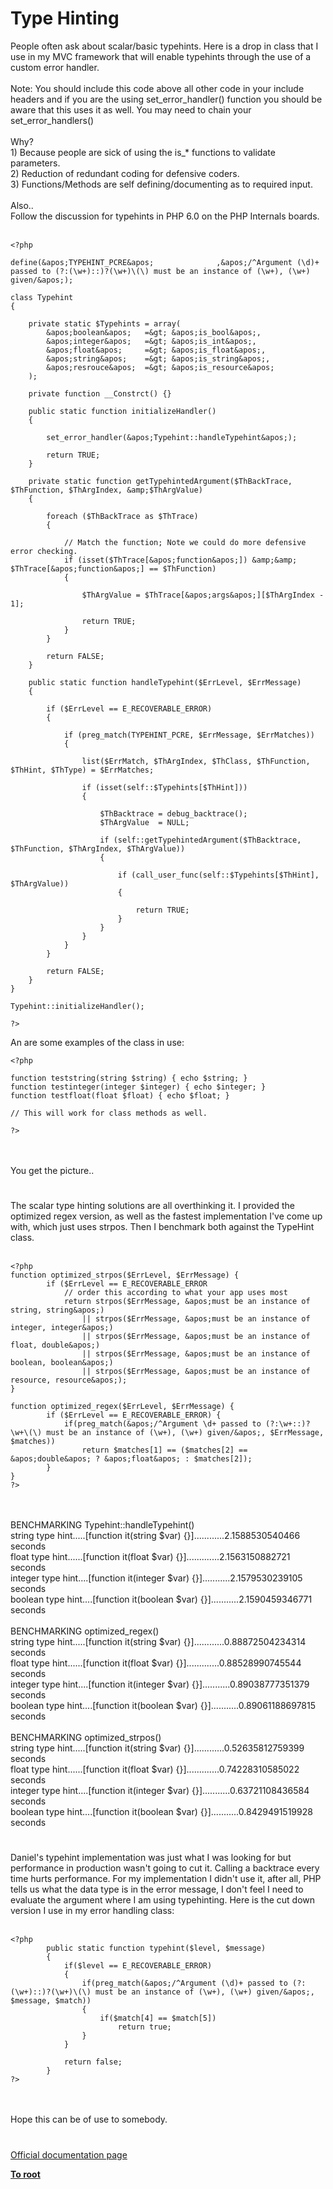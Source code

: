 # Type Hinting



People often ask about scalar/basic typehints.  Here is a drop in class that I use in my MVC framework that will enable typehints through the use of a custom error handler.<br><br>Note: You should include this code above all other code in your include headers and if you are the using set_error_handler() function you should be aware that this uses it as well.  You may need to chain your set_error_handlers()<br><br>Why?<br>1) Because people are sick of using the is_* functions to validate parameters.<br>2) Reduction of redundant coding for defensive coders.<br>3) Functions/Methods are self defining/documenting as to required input.<br><br>Also..<br>Follow the discussion for typehints in PHP 6.0 on the PHP Internals boards.<br><br>

```
<?php

define(&apos;TYPEHINT_PCRE&apos;              ,&apos;/^Argument (\d)+ passed to (?:(\w+)::)?(\w+)\(\) must be an instance of (\w+), (\w+) given/&apos;);

class Typehint
{

    private static $Typehints = array(
        &apos;boolean&apos;   =&gt; &apos;is_bool&apos;,
        &apos;integer&apos;   =&gt; &apos;is_int&apos;,
        &apos;float&apos;     =&gt; &apos;is_float&apos;,
        &apos;string&apos;    =&gt; &apos;is_string&apos;,
        &apos;resrouce&apos;  =&gt; &apos;is_resource&apos;
    );

    private function __Constrct() {}

    public static function initializeHandler()
    {

        set_error_handler(&apos;Typehint::handleTypehint&apos;);

        return TRUE;
    }

    private static function getTypehintedArgument($ThBackTrace, $ThFunction, $ThArgIndex, &amp;$ThArgValue)
    {

        foreach ($ThBackTrace as $ThTrace)
        {

            // Match the function; Note we could do more defensive error checking.
            if (isset($ThTrace[&apos;function&apos;]) &amp;&amp; $ThTrace[&apos;function&apos;] == $ThFunction)
            {

                $ThArgValue = $ThTrace[&apos;args&apos;][$ThArgIndex - 1];

                return TRUE;
            }
        }

        return FALSE;
    }

    public static function handleTypehint($ErrLevel, $ErrMessage)
    {

        if ($ErrLevel == E_RECOVERABLE_ERROR)
        {

            if (preg_match(TYPEHINT_PCRE, $ErrMessage, $ErrMatches))
            {

                list($ErrMatch, $ThArgIndex, $ThClass, $ThFunction, $ThHint, $ThType) = $ErrMatches;

                if (isset(self::$Typehints[$ThHint]))
                {

                    $ThBacktrace = debug_backtrace();
                    $ThArgValue  = NULL;

                    if (self::getTypehintedArgument($ThBacktrace, $ThFunction, $ThArgIndex, $ThArgValue))
                    {

                        if (call_user_func(self::$Typehints[$ThHint], $ThArgValue))
                        {

                            return TRUE;
                        }
                    }
                }
            }
        }

        return FALSE;
    }
}

Typehint::initializeHandler();

?>
```


An are some examples of the class in use:



```
<?php

function teststring(string $string) { echo $string; }
function testinteger(integer $integer) { echo $integer; }
function testfloat(float $float) { echo $float; }

// This will work for class methods as well.

?>
```
<br><br>You get the picture..  

#

The scalar type hinting solutions are all overthinking it. I provided the optimized regex version, as well as the fastest implementation I&apos;ve come up with, which just uses strpos. Then I benchmark both against the TypeHint class.<br><br>

```
<?php
function optimized_strpos($ErrLevel, $ErrMessage) {
        if ($ErrLevel == E_RECOVERABLE_ERROR
            // order this according to what your app uses most
            return strpos($ErrMessage, &apos;must be an instance of string, string&apos;)
                || strpos($ErrMessage, &apos;must be an instance of integer, integer&apos;)
                || strpos($ErrMessage, &apos;must be an instance of float, double&apos;)
                || strpos($ErrMessage, &apos;must be an instance of boolean, boolean&apos;)
                || strpos($ErrMessage, &apos;must be an instance of resource, resource&apos;);
}

function optimized_regex($ErrLevel, $ErrMessage) {
        if ($ErrLevel == E_RECOVERABLE_ERROR) {
            if(preg_match(&apos;/^Argument \d+ passed to (?:\w+::)?\w+\(\) must be an instance of (\w+), (\w+) given/&apos;, $ErrMessage, $matches))
                return $matches[1] == ($matches[2] == &apos;double&apos; ? &apos;float&apos; : $matches[2]);
        }
}
?>
```
<br><br>BENCHMARKING Typehint::handleTypehint()<br>string type hint.....[function it(string $var) {}]............2.1588530540466 seconds<br>float type hint......[function it(float $var) {}].............2.1563150882721 seconds<br>integer type hint....[function it(integer $var) {}]...........2.1579530239105 seconds<br>boolean type hint....[function it(boolean $var) {}]...........2.1590459346771 seconds<br><br>BENCHMARKING optimized_regex()<br>string type hint.....[function it(string $var) {}]............0.88872504234314 seconds<br>float type hint......[function it(float $var) {}].............0.88528990745544 seconds<br>integer type hint....[function it(integer $var) {}]...........0.89038777351379 seconds<br>boolean type hint....[function it(boolean $var) {}]...........0.89061188697815 seconds<br><br>BENCHMARKING optimized_strpos()<br>string type hint.....[function it(string $var) {}]............0.52635812759399 seconds<br>float type hint......[function it(float $var) {}].............0.74228310585022 seconds<br>integer type hint....[function it(integer $var) {}]...........0.63721108436584 seconds<br>boolean type hint....[function it(boolean $var) {}]...........0.8429491519928 seconds  

#

Daniel&apos;s typehint implementation was just what I was looking for but performance in production wasn&apos;t going to cut it. Calling a backtrace every time hurts performance. For my implementation I didn&apos;t use it, after all, PHP tells us what the data type is in the error message, I don&apos;t feel I need to evaluate the argument where I am using typehinting. Here is the cut down version I use in my error handling class:<br><br>

```
<?php
        public static function typehint($level, $message)
        {
            if($level == E_RECOVERABLE_ERROR)
            {
                if(preg_match(&apos;/^Argument (\d)+ passed to (?:(\w+)::)?(\w+)\(\) must be an instance of (\w+), (\w+) given/&apos;, $message, $match))
                {
                    if($match[4] == $match[5])
                        return true;
                }
            }
            
            return false;
        }
?>
```
<br><br>Hope this can be of use to somebody.  

#

[Official documentation page](https://www.php.net/manual/en/language.oop5.typehinting.php)

**[To root](/README.md)**